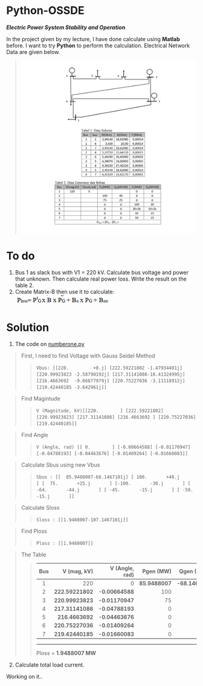 # Python-OSSDE

***Electric Power System Stability and Operation***

In the project given by my lecture, I have done calculate using **Matlab** before. I want to try **Python** to perform the calculation. Electrical Network Data are given below.

>![problem](./img/problem.jpg)

# To do
1. Bus 1 as slack bus with V1 = 220 kV. Calculate bus voltage and power that unknown. Then calculate real power loss. Write the result on the table 2.
2. Create Matrix-B then use it to calculate:  ![number2](./img/number2.jpg)

# Solution

1. The code on [numberone.py](./numberone.py)

>First, I need to find Voltage with Gauss Seidel Method
>>`Vbus: [[220.         +0.j] [222.59221802 -1.47934401j] [220.99923823 -2.58790192j] [217.31141086-10.41324995j] [216.4663692  -9.66877979j] [220.75227036 -3.11118912j] [219.42440185 -3.642961j]]`

>Find Magintude
>>`V (Magnitude, kV)[[220.        ]
 [222.59221802]
 [220.99923823]
 [217.31141086]
 [216.4663692 ]
 [220.75227036]
 [219.42440185]]`

>Find Angle
>>`V (Angle, rad)
 [[ 0.        ]
 [-0.00664588]
 [-0.01170947]
 [-0.04788193]
 [-0.04463676]
 [-0.01409264]
 [-0.01660083]]`

>Calculate Sbus using new Vbus
>>`Sbus :
 [[  85.9488007-68.1467101j]
 [ 100.       +40.j       ]
 [  75.       +25.j       ]
 [-100.       -30.j       ]
 [ -64.       -44.j       ]
 [ -45.       -15.j       ]
 [ -50.       -15.j       ]]`

>Calculate Sloss
>>`Sloss : [[1.9488007-107.1467101j]]`

>Find Ploss
>>`Ploss : [[1.9488007]]`

>The Table
>>Bus | V (mag, kV) | V (Angle, rad) | Pgen (MW)  | Qgen (MVar) | PLoad (MW) | QLoad (MVar) |
>>:-:|-------------:| --------------:| ----------:| -----------:| ----------:| ------------:|
>>1 | 220           | 0              | **85.9488007** | **-68.1467101** | 0          | 0            |
>>2 | **222.59221802**  | **-0.00664588**    | 100        | 40          | 0          | 0            |
>>3 | **220.99923823**  | **-0.01170947**    | 75         | 25          | 0          | 0            |
>>4 | **217.31141086**  | **-0.04788193**    | 0          | 0           | 100        | 30           |
>>5 | **216.4663692**   | **-0.04463676**    | 0          | 0           | **64**     | **44**       |
>>6 | **220.75227036**  | **-0.01409264**    | 0          | 0           | 45         | 15           |
>>7 | **219.42440185**  | **-0.01660083**    | 0          | 0           | 50         | 15           |
>>---
>>Ploss = **1.9488007 MW**

2. Calculate total load current.

Working on it..
